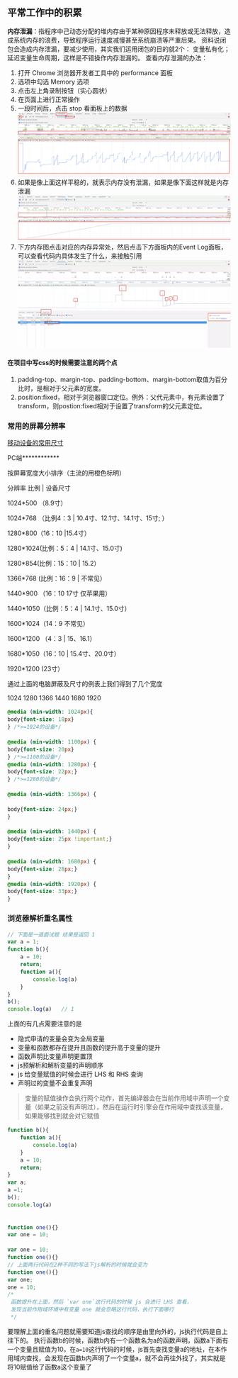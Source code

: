 ## 平常工作中的积累

**内存泄漏**：指程序中己动态分配的堆内存由于某种原因程序未释放或无法释放，造成系统内存的浪费，导致程序运行速度减慢甚至系统崩溃等严重后果。
资料说闭包会造成内存泄漏，要减少使用，其实我们运用闭包的目的就2个： 变量私有化；延迟变量生命周期，这样是不错操作内存泄漏的。
查看内存泄漏的办法：
1. 打开 Chrome 浏览器开发者工具中的 performance 面板
2. 选项中勾选 Memory 选项
3. 点击左上角录制按钮（实心圆状）
4. 在页面上进行正常操作
5. 一段时间后，点击 stop 看面板上的数据
![Memory](../resouce/imgs/Memory.png)
6. 如果是像上面这样平稳的，就表示内存没有泄漏，如果是像下面这样就是内存泄漏
![Memory](../resouce/imgs/Memory01.png)
7. 下方内存图点击对应的内存异常处，然后点击下方面板内的Event Log面板，可以查看代码内具体发生了什么，来接触引用
![Memory](../resouce/imgs/Memory02.png)


#### 在项目中写css的时候需要注意的两个点
1. padding-top、margin-top、padding-bottom、margin-bottom取值为百分比时，是相对于父元素的宽度。
2. position:fixed，相对于浏览器窗口定位。例外：父代元素中，有元素设置了transform，则postion:fixed相对于设置了transform的父元素定位。

### 常用的屏幕分辨率
[移动设备的常用尺寸](https://material.io/tools/devices/)

PC端************

按屏幕宽度大小排序（主流的用橙色标明）

分辨率   比例 | 设备尺寸

1024*500 （8.9寸）

1024*768 （比例4：3  | 10.4寸、12.1寸、14.1寸、15寸; ）

1280*800（16：10  |15.4寸）

1280*1024(比例：5：4  | 14.1寸、15.0寸)

1280*854(比例：15：10 | 15.2）

1366*768 (比例：16：9 | 不常见）

1440*900 （16：10  17寸 仅苹果用）

1440*1050（比例：5：4  | 14.1寸、15.0寸）

1600*1024（14：9  不常见）

1600*1200 （4：3 | 15、16.1）

1680*1050（16：10 | 15.4寸、20.0寸）

1920*1200 (23寸）

通过上面的电脑屏蔽及尺寸的例表上我们得到了几个宽度

1024       1280          1366      1440       1680       1920 
```css
@media (min-width: 1024px){
body{font-size: 18px}
} /*>=1024的设备*/

@media (min-width: 1100px) {
body{font-size: 20px}
} /*>=1100的设备*/
@media (min-width: 1280px) {
body{font-size: 22px;}
} /*>=1280的设备*/

@media (min-width: 1366px) {

body{font-size: 24px;}
}  

@media (min-width: 1440px) {
body{font-size: 25px !important;}
} 

@media (min-width: 1680px) {
body{font-size: 28px;}
} 
@media (min-width: 1920px) {
body{font-size: 33px;}
} 
```
### 浏览器解析重名属性
```js
// 下面是一道面试题 结果是返回 1
var a = 1;
function b(){
    a = 10;
    return;
    function a(){
        console.log(a)
    }
}
b();
console.log(a)   // 1
```
上面的有几点需要注意的是
- 隐式申请的变量会变为全局变量
- 变量和函数都存在提升且函数的提升高于变量的提升
- 函数声明比变量声明更置顶
- js预解析和解析变量的声明顺序
- js 给变量赋值的时候会进行 LHS 和 RHS 查询
- 声明过的变量不会重复声明

> 变量的赋值操作会执行两个动作，首先编译器会在当前作用域中声明一个变量（如果之前没有声明过），然后在运行时引擎会在作用域中查找该变量，如果能够找到就会对它赋值

```js
function b(){
    function a(){
        console.log(a)
    }
    a = 10;
    return;
}
var a;
a =1;
b();
console.log(a)


function one(){}
var one = 10;

var one = 10;
function one(){}
// 上面两行代码在2种不同的写法下js解析的时候就会变为
function one(){}
var one;
one = 10;
/*
 函数提升在上面，然后 `var one`这行代码的时候 js 会进行 LHS 查看，
 发现当前作用域环境中有变量 one 就会忽略这行代码，执行下面哪行
 */
```
要理解上面的重名问题就需要知道js查找的顺序是由里向外的，js执行代码是自上往下的。
执行函数b的时候，函数b内有一个函数名为a的函数声明，函数a下面有一个变量且赋值为10，在`a=10`这行代码的时候，js首先查找变量a的地址，在本作用域内查找，会发现在函数b内声明了一个变量a，就不会再往外找了，其实就是将10赋值给了函数a这个变量了